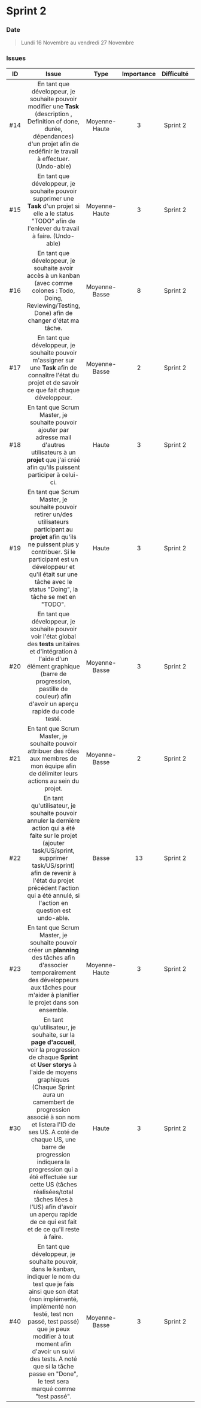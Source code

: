 # Sprint 2

### Date

> Lundi 16 Novembre au vendredi 27 Novembre

### Issues

|  ID  |                            Issue                             |  Type   |  Importance   | Difficulté | Plannification | Etat |
| :--: | :----------------------------------------------------------: | :-----: | :-----------: | :--------: | :------------: | :--: |
| #14 | En tant que développeur, je souhaite pouvoir modifier une **Task** (description , Definition of done, durée, dépendances) d'un projet afin de redéfinir le travail à effectuer. (Undo-able) | Moyenne-Haute | 3 | Sprint 2 |  
| #15 | En tant que développeur, je souhaite pouvoir supprimer une **Task** d'un projet si elle a le status "TODO" afin de l'enlever du travail à faire. (Undo-able) | Moyenne-Haute | 3 | Sprint 2 |  
| #16 | En tant que développeur, je souhaite avoir accès à un kanban (avec comme colones : Todo, Doing, Reviewing/Testing, Done) afin de changer d'état ma tâche. | Moyenne-Basse | 8 | Sprint 2 |  
| #17 | En tant que développeur, je souhaite pouvoir m'assigner sur une **Task** afin de connaître l'état du projet et de savoir ce que fait chaque développeur.  | Moyenne-Basse | 2 | Sprint 2 |  
| #18 | En tant que Scrum Master, je souhaite pouvoir ajouter par adresse mail d'autres utilisateurs à un **projet** que j'ai créé afin qu'ils puissent participer à celui-ci.  | Haute | 3 | Sprint 2 |  
| #19 | En tant que Scrum Master, je souhaite pouvoir retirer un/des utilisateurs participant au **projet** afin qu'ils ne puissent plus y contribuer. Si le participant est un développeur et qu'il était sur une tâche avec le status "Doing", la tâche se met en "TODO".  | Haute | 3 | Sprint 2 |  
| #20 | En tant que développeur, je souhaite pouvoir voir l'état global des **tests** unitaires et d'intégration à l'aide d'un élément graphique (barre de progression, pastille de couleur) afin d'avoir un aperçu rapide du code testé.  | Moyenne-Basse | 3 | Sprint 2 |  
| #21 | En tant que Scrum Master, je souhaite pouvoir attribuer des rôles aux membres de mon équipe afin de délimiter leurs actions au sein du projet.  | Moyenne-Basse | 2 | Sprint 2 |  
| #22 | En tant qu'utilisateur, je souhaite pouvoir annuler la dernière action qui a été faite sur le projet (ajouter task/US/sprint, supprimer task/US/sprint) afin de revenir à l'état du projet précédent l'action qui a été annulé, si l'action en question est undo-able. | Basse | 13 | Sprint 2 |  
| #23 | En tant que Scrum Master, je souhaite pouvoir créer un **planning** des tâches afin d'associer temporairement des développeurs aux tâches pour m'aider à planifier le projet dans son ensemble. | Moyenne-Haute | 3 | Sprint 2 |  
| #30 | En tant qu'utilisateur, je souhaite, sur la **page d'accueil**, voir la progression de chaque **Sprint** et **User storys** à l'aide de moyens graphiques (Chaque Sprint aura un camembert de progression associé à son nom et listera l'ID de ses US. A coté de chaque US, une barre de progression indiquera la progression qui a été effectuée sur cette US (tâches réalisées/total tâches liées à l'US)  afin d'avoir un aperçu rapide de ce qui est fait et de ce qu'il reste à faire.  | Haute | 3 | Sprint 2 |
| #40 | En tant que développeur, je souhaite pouvoir, dans le kanban, indiquer le nom du test que je fais ainsi que son état (non implémenté, implémenté non testé, test non passé, test passé) que je peux modifier à tout moment afin d'avoir un suivi des tests. A noté que si la tâche passe en "Done", le test sera marqué comme "test passé". | Moyenne-Basse | 3 | Sprint 2 | 
